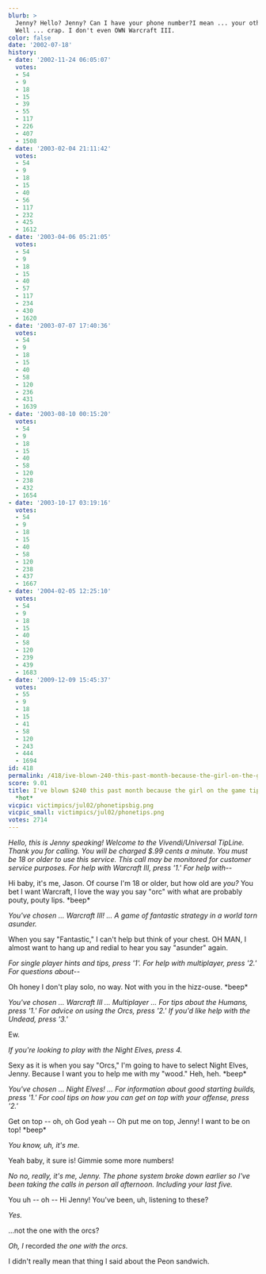 ```yaml
---
blurb: >
  Jenny? Hello? Jenny? Can I have your phone number?I mean ... your other number?
  Well ... crap. I don't even OWN Warcraft III.
color: false
date: '2002-07-18'
history:
- date: '2002-11-24 06:05:07'
  votes:
  - 54
  - 9
  - 18
  - 15
  - 39
  - 55
  - 117
  - 226
  - 407
  - 1508
- date: '2003-02-04 21:11:42'
  votes:
  - 54
  - 9
  - 18
  - 15
  - 40
  - 56
  - 117
  - 232
  - 425
  - 1612
- date: '2003-04-06 05:21:05'
  votes:
  - 54
  - 9
  - 18
  - 15
  - 40
  - 57
  - 117
  - 234
  - 430
  - 1620
- date: '2003-07-07 17:40:36'
  votes:
  - 54
  - 9
  - 18
  - 15
  - 40
  - 58
  - 120
  - 236
  - 431
  - 1639
- date: '2003-08-10 00:15:20'
  votes:
  - 54
  - 9
  - 18
  - 15
  - 40
  - 58
  - 120
  - 238
  - 432
  - 1654
- date: '2003-10-17 03:19:16'
  votes:
  - 54
  - 9
  - 18
  - 15
  - 40
  - 58
  - 120
  - 238
  - 437
  - 1667
- date: '2004-02-05 12:25:10'
  votes:
  - 54
  - 9
  - 18
  - 15
  - 40
  - 58
  - 120
  - 239
  - 439
  - 1683
- date: '2009-12-09 15:45:37'
  votes:
  - 55
  - 9
  - 18
  - 15
  - 41
  - 58
  - 120
  - 243
  - 444
  - 1694
id: 418
permalink: /418/ive-blown-240-this-past-month-because-the-girl-on-the-game-tips-hotline-is-hot/
score: 9.01
title: I've blown $240 this past month because the girl on the game tips hotline is
  *hot*
vicpic: victimpics/jul02/phonetipsbig.png
vicpic_small: victimpics/jul02/phonetips.png
votes: 2714
---
```


*Hello, this is Jenny speaking! Welcome to the Vivendi/Universal
TipLine. Thank you for calling. You will be charged $.99 cents a minute.
You must be 18 or older to use this service. This call may be monitored
for customer service purposes. For help with Warcraft III, press '1.'
For help with--*

Hi baby, it's me, Jason. Of course I'm 18 or older, but how old are
*you?* You bet I want Warcraft, I love the way you say "orc" with what
are probably pouty, pouty lips. \*beep\*

*You've chosen ... Warcraft III! ... A game of fantastic strategy in a
world torn asunder.*

When you say "Fantastic," I can't help but think of your chest. OH MAN,
I almost want to hang up and redial to hear you say "asunder" again.

*For single player hints and tips, press '1'. For help with multiplayer,
press '2.' For questions about--*

Oh honey I don't play solo, no way. Not with you in the hizz-ouse.
\*beep\*

*You've chosen ... Warcraft III ... Multiplayer ... For tips about the
Humans, press '1.' For advice on using the Orcs, press '2.' If you'd
like help with the Undead, press '3.'*

Ew.

*If you're looking to play with the Night Elves, press 4.*

Sexy as it is when you say "Orcs," I'm going to have to select Night
Elves, Jenny. Because I want you to help me with my "wood." Heh, heh.
\*beep\*

*You've chosen ... Night Elves! ... For information about good starting
builds, press '1.' For cool tips on how you can get on top with your
offense, press '2.'*

Get on top -- oh, oh God yeah -- Oh put me on top, Jenny! I want to be
on top! \*beep\*

*You know, uh, it's me.*

Yeah baby, it sure is! Gimmie some more numbers!

*No no, really, it's me, Jenny. The phone system broke down earlier so
I've been taking the calls in person all afternoon. Including your last
five.*

You uh -- oh -- Hi Jenny! You've been, uh, listening to these?

*Yes.*

...not the one with the orcs?

*Oh, I* recorded *the one with the orcs.*

I didn't really mean that thing I said about the Peon sandwich.